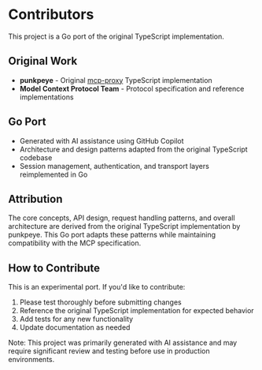 # Contributors

This project is a Go port of the original TypeScript implementation.

## Original Work

- **punkpeye** - Original [mcp-proxy](https://github.com/punkpeye/mcp-proxy) TypeScript implementation
- **Model Context Protocol Team** - Protocol specification and reference implementations

## Go Port

- Generated with AI assistance using GitHub Copilot
- Architecture and design patterns adapted from the original TypeScript codebase
- Session management, authentication, and transport layers reimplemented in Go

## Attribution

The core concepts, API design, request handling patterns, and overall architecture
are derived from the original TypeScript implementation by punkpeye. This Go port
adapts these patterns while maintaining compatibility with the MCP specification.

## How to Contribute

This is an experimental port. If you'd like to contribute:

1. Please test thoroughly before submitting changes
2. Reference the original TypeScript implementation for expected behavior
3. Add tests for any new functionality
4. Update documentation as needed

Note: This project was primarily generated with AI assistance and may require
significant review and testing before use in production environments.